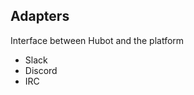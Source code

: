 ## Adapters

Interface between Hubot and the platform

 - Slack <!-- .element: class="fragment" -->
 - Discord <!-- .element: class="fragment" -->
 - IRC <!-- .element: class="fragment" -->